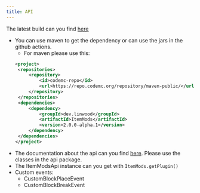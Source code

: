 ```yaml
---
title: API
---
```


The latest build can you find [here](https://ci.codemc.io/job/CodeDoctorDE/job/ItemMods/lastStableBuild/)

* You can use maven to get the dependency or can use the jars in the github actions.
   * For maven please use this: 
   ```xml
  <project>
    <repositories>
        <repository>
            <id>codemc-repo</id>
            <url>https://repo.codemc.org/repository/maven-public/</url>
        </repository>
    </repositories>
    <dependencies>
        <dependency>
            <groupId>dev.linwood</groupId>
            <artifactId>ItemMods</artifactId>
            <version>2.0.0-alpha.1</version>
        </dependency>
    </dependencies>
  </project>
   ```
* The documentation about the api can you find [here](https://itemmods.linwood.dev/apidocs). Please use the classes in
  the api package.
* The ItemModsApi instance can you get with `ItemMods.getPlugin()`
* Custom events:
  * CustomBlockPlaceEvent
  * CustomBlockBreakEvent
